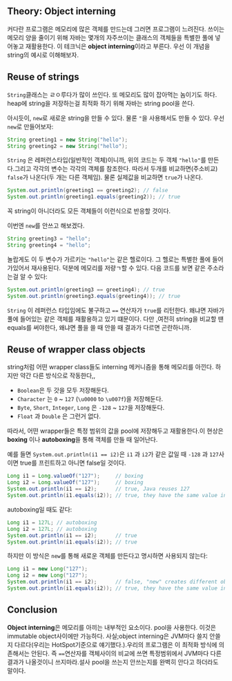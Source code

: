 ## Theory: Object interning

커다란 프로그램은 메모리에 많은 객체를 만드는데 그러면 프로그램이 느려진다. 쓰이는 메모리 양을 줄이기 위해 자바는 몇개의 자주쓰이는 클래스의 객체들을 특별한 풀에 넣어놓고 재활용한다. 이 테크닉은 **object interning**이라고 부른다. 우선 이 개념을 string의 예시로 이해해보자.

## Reuse of strings

`String`클래스는 ㄹㅇ루다가 많이 쓰인다. 또 메모리도 많이 잡아먹는 놈이기도 하다. heap에 string을 저장하는걸 최적화 하기 위해 자바는 string pool을 쓴다. 

아시듯이, `new`로 새로운 string을 만들 수 있다. 물론 `"`을 사용해서도 만들 수 있다. 우선 `new`로 만들어보자:

```java
String greeting1 = new String("hello");
String greeting2 = new String("hello");
```

 `String` 은 레퍼런스타입(일반적인 객체)이니까, 위의 코드는 두 객체 `"hello"`를 만든다.그리고 각각의 변수는 각각의 객체를 참조한다. 따라서 두개를 비교하면(주소비교) `false`가 나온다(두 개는 다른 객체임). 물론 실제값을 비교하면 `true`가 나온다. 

```java
System.out.println(greeting1 == greeting2); // false
System.out.println(greeting1.equals(greeting2)); // true
```

꼭 string이 아니더라도 모든 객체들이 이런식으로 반응할 것이다.

이번엔 `new`를 안쓰고 해보겠다.

```java
String greeting3 = "hello";
String greeting4 = "hello";
```

놀랍게도 이 두 변수가 가르키는 `"hello"`는 같은 헬로이다. 그 헬로는 특별한 풀에 들어가있어서 재사용된다. 덕분에 메모리를 저량ㄱ할 수 있다. 다음 코드를 보면 같은 주소라는걸 알 수 있다:

```java
System.out.println(greeting3 == greeting4); // true 
System.out.println(greeting3.equals(greeting4)); // true
```

`String` 이 레퍼런스 타입임에도 불구하고  `==` 연산자가 `true`를 리턴한다. 왜냐면 자바가 풀에 들어있는 같은 객체를 재활용하고 있기 떄문이다. 다만 ,여전히 string을 비교할 땐 equals를 써야한다, 왜냐면 풀을 쓸 때 안쓸 때 결과가 다르면 곤란하니까.

## Reuse of wrapper class objects

string처럼 어떤 wrapper class들도 interning 메커니즘을 통해 메모리를 아낀다. 하지만 약간 다른 방식으로 작동한다,,

-  `Boolean`은 두 갓을 모두 저장해둔다.
-  `Character` 는  `0` ~ `127` (`\u0000` to `\u007f`)을 저장해둔다.
- `Byte`, `Short`, `Integer`,  `Long` 은 `-128` ~ `127`을 저장해둔다.
-  `Float` 과 `Double` 은 그런거 없다.

따라서, 어떤 wrapper들은 특정 범위의 값을 pool에 저장해두고 재활용한다.이 현상은 **boxing** 이나 **autoboxing**을 통해 객체를 만들 때 일어난다.

예를 들면 `System.out.println(i1 == i2)`은 `i1` 과 `i2`가 같은 값일 때 `-128` 과 `127`사이면  true를 프린트하고 아니면 false일 것이다.

```java
Long i1 = Long.valueOf("127");     // boxing
Long i2 = Long.valueOf("127");     // boxing
System.out.println(i1 == i2);      // true, Java reuses 127
System.out.println(i1.equals(i2)); // true, they have the same value inside
```

autoboxing일 때도 같다:

```java
Long i1 = 127L; // autoboxing
Long i2 = 127L; // autoboxing
System.out.println(i1 == i2);      // true
System.out.println(i1.equals(i2)); // true
```

하지만 이 방식은 `new`를 통해 새로운 객체를 만든다고 명시하면 사용되지 않는다:

```java
Long i1 = new Long("127");
Long i2 = new Long("127");
System.out.println(i1 == i2);      // false, "new" creates different objects
System.out.println(i1.equals(i2)); // true, they have the same value inside
```

## Conclusion

**Object interning**은 메모리를 아끼는 내부적인 요소이다. pool을 사용한다. 이것은 immutable object사이에만 가능하다. 사실;object interning은 JVM마다 쓸지 안쓸지 다르다(우리는 HotSpot기준으로 얘기했다.).우리의 프로그램은 이 최적화 방식에 의존해서는 안된다. 즉 `==`연산자를 객체사이의 비교에 쓰면 특정범위에서 JVM마다 다른 결과가 나올것이니 쓰지마라.설사 pool을 쓰는지 안쓰는지를 완벽히 안다고 하더라도 말이다.